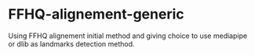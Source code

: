 # FFHQ-alignement-generic
Using FFHQ alignement initial method and giving choice to use mediapipe or dlib as landmarks detection method.
